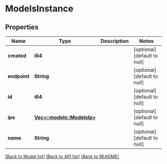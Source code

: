 # ModelsInstance

## Properties
Name | Type | Description | Notes
------------ | ------------- | ------------- | -------------
**created** | **i64** |  | [optional] [default to null]
**endpoint** | **String** |  | [optional] [default to null]
**id** | **i64** |  | [optional] [default to null]
**ips** | [**Vec<::models::ModelsIp>**](models.IP.md) |  | [optional] [default to null]
**name** | **String** |  | [optional] [default to null]

[[Back to Model list]](../README.md#documentation-for-models) [[Back to API list]](../README.md#documentation-for-api-endpoints) [[Back to README]](../README.md)


